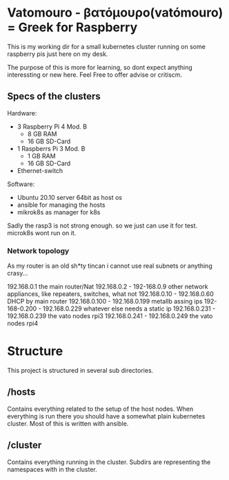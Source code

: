 # Vatomouro - βατόμουρο(vatómouro) = Greek for Raspberry

This is my working dir for a small kubernetes cluster running on some raspberry pis just here on my desk.

The purpose of this is more for learning, so dont expect anything interessting or new here. Feel Free to offer advise or critiscm.

## Specs of the clusters

Hardware:
- 3 Raspberry Pi 4 Mod. B
  - 8 GB RAM
  - 16 GB SD-Card
- 1 Raspberrs Pi 3 Mod. B
  - 1 GB RAM
  - 16 GB SD-Card
- Ethernet-switch

Software:
- Ubuntu 20.10 server 64bit as host os
- ansible for managing the hosts
- mikrok8s as manager for k8s

Sadly the rasp3 is not strong enough. so we just can use it for test. microk8s wont run on it.
### Network topology
As my router is an old sh*ty tincan i cannot use real subnets or anything crasy...

192.168.0.1                   the main router/Nat
192.168.0.2   - 192-168.0.9   other network appliances, like repeaters, switches, what not
192.168.0.10  - 192.168.0.60  DHCP by main router
192.168.0.100 - 192.168.0.199 metallb assing ips
192-168-0.200 - 192.168.0.229 whatever else needs a static ip
192.168.0.231 - 192.168.0.239 the vato nodes rpi3
192.168.0.241 - 192.168.0.249 the vato nodes rpi4

# Structure

This project is structured in several sub directories.

## /hosts

Contains everything related to the setup of the host nodes.
When everything is run there you should have a somewhat plain kubernetes cluster.
Most of this is written with ansible.


## /cluster

Contains everything running in the cluster.
Subdirs are representing the namespaces with in the cluster.
